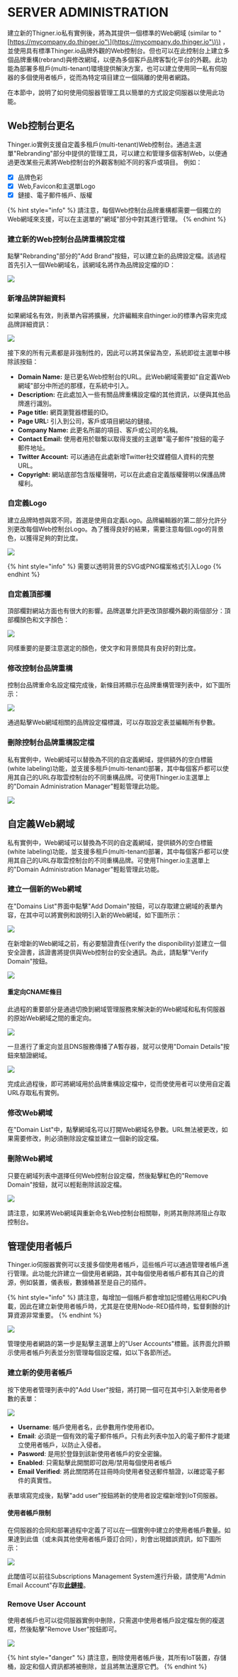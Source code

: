 # SERVER ADMINISTRATION

建立新的Thigner.io私有實例後，將為其提供一個標準的Web網域 \(similar to "[https://mycompany.do.thinger.io"\](https://mycompany.do.thinger.io"\)\) ，並使用具有標準Thinger.io品牌外觀的Web控制台。但也可以在此控制台上建立多個品牌重構\(rebrand\)與修改網域，以便為多個客戶品牌客製化平台的外觀。此功能為部署多租戶\(multi-tenant\)環境提供解決方案，也可以建立使用同一私有伺服器的多個使用者帳戶，從而為特定項目建立一個隔離的使用者網路。

在本節中，說明了如何使用伺服器管理工具以簡單的方式設定伺服器以使用此功能。

## Web控制台更名

Thinger.io實例支援自定義多租戶\(multi-tenant\)Web控制台。通過主選單"Rebranding"部分中提供的管理工具，可以建立和管理多個客制Web，以便通過更改某些元素將Web控制台的外觀客制給不同的客戶或項目。 例如：

* [x] 品牌色彩
* [x] Web,Favicon和主選單Logo
* [x] 鏈接、電子郵件帳戶、版權

{% hint style="info" %}
請注意，每個Web控制台品牌重構都需要一個獨立的Web網域來支援，可以在主選單的"網域"部分中對其進行管理。
{% endhint %}

### 建立新的Web控制台品牌重構設定檔

點擊"Rebranding"部分的"Add Brand"按鈕，可以建立新的品牌設定檔。該過程首先引入一個Web網域名，該網域名將作為品牌設定檔的ID：

![](.gitbook/assets/image-134.png)

### 新增品牌詳細資料

如果網域名有效，則表單內容將擴展，允許編輯來自thinger.io的標準內容來完成品牌詳細資訊：

![](.gitbook/assets/image-16.png)

接下來的所有元素都是非強制性的，因此可以將其保留為空，系統即從主選單中移除該按鈕：

* **Domain Name:** 是已更名Web控制台的URL。此Web網域需要如"自定義Web網域"部分中所述的那樣，在系統中引入。
* **Description:** 在此處加入一些有關品牌重構設定檔的其他資訊，以便與其他品牌進行識別。
* **Page title:** 網頁瀏覽器標籤的ID。
* **Page URL:** 引入到公司，客戶或項目網站的鏈接。
* **Company Name:** 此更名所屬的項目、客戶或公司的名稱。 
* **Contact Email:** 使用者用於聯繫以取得支援的主選單"電子郵件"按鈕的電子郵件地址。
* **Twitter Account:** 可以通過在此處新增Twitter社交媒體個人資料的完整URL。
* **Copyright:** 網站底部包含版權聲明，可以在此處自定義版權聲明以保護品牌權利。 

### 自定義Logo

建立品牌時想與眾不同，首選是使用自定義Logo。品牌編輯器的第二部分允許分別更改每個Web控制台Logo。為了獲得良好的結果，需要注意每個Logo的背景色，以獲得足夠的對比度。

![](.gitbook/assets/image-78.png)

{% hint style="info" %}
需要以透明背景的SVG或PNG檔案格式引入Logo
{% endhint %}

### **自定義頂部欄**

頂部欄對網站方面也有很大的影響。品牌選單允許更改頂部欄外觀的兩個部分：頂部欄顏色和文字顏色：

![](.gitbook/assets/image-59.png)

同樣重要的是要注意選定的顏色，使文字和背景間具有良好的對比度。

### **修改控制台品牌重構**

控制台品牌重命名設定檔完成後，新條目將顯示在品牌重構管理列表中，如下圖所示：

![](.gitbook/assets/image.png)

通過點擊Web網域相關的品牌設定檔標識，可以存取設定表並編輯所有參數。

### 刪除控制台品牌重構設定檔

私有實例中，Web網域可以替換為不同的自定義網域，提供額外的空白標籤\(white labeling\)功能，並支援多租戶\(multi-tenant\)部署，其中每個客戶都可以使用其自己的URL存取雲控制台的不同重構品牌。可使用Thinger.io主選單上的"Domain Administration Manager"輕鬆管理此功能。

![](.gitbook/assets/image-76.png)

## 自定義Web網域

私有實例中，Web網域可以替換為不同的自定義網域，提供額外的空白標籤\(white labeling\)功能，並支援多租戶\(multi-tenant\)部署，其中每個客戶都可以使用其自己的URL存取雲控制台的不同重構品牌。可使用Thinger.io主選單上的"Domain Administration Manager"輕鬆管理此功能。

### 建立一個新的Web網域

在"Domains List"界面中點擊"Add Domain"按鈕，可以存取建立網域的表單內容，在其中可以將實例和說明引入新的Web網域，如下圖所示：

![](.gitbook/assets/image-155.png)

在新增新的Web網域之前，有必要驗證責任\(verify the disponibility\)並建立一個安全證書，該證書將提供與Web控制台的安全通訊。為此，請點擊"Verify Domain"按鈕。

![](.gitbook/assets/image-170.png)

#### 重定向CNAME條目

此過程的重要部分是通過切換到網域管理服務來解決新的Web網域和私有伺服器的原始Web網域之間的重定向。

![](.gitbook/assets/image-157.png)

一旦進行了重定向並且DNS服務傳播了A暫存器，就可以使用"Domain Details"按鈕來驗證網域。

![](.gitbook/assets/image-36.png)

完成此過程後，即可將網域用於品牌重構設定檔中，從而使使用者可以使用自定義URL存取私有實例。

### 修改Web網域

在"Domain List"中，點擊網域名可以打開Web網域名參數。URL無法被更改，如果需要修改，則必須刪除設定檔並建立一個新的設定檔。

### 刪除Web網域

只要在網域列表中選擇任何Web控制台設定檔，然後點擊紅色的"Remove Domain"按鈕，就可以輕鬆刪除該設定檔。

![](.gitbook/assets/image-80.png)

請注意，如果將Web網域與重新命名Web控制台相關聯，則將其刪除將阻止存取控制台。

## 管理使用者帳戶

Thinger.io伺服器實例可以支援多個使用者帳戶，這些帳戶可以通過管理者帳戶進行管理。此功能允許建立一個使用者網路，其中每個使用者帳戶都有其自己的資源，例如裝置，儀表板，數據桶甚至是自己的插件。

{% hint style="info" %}
請注意，每增加一個帳戶都會增加記憶體佔用和CPU負載，因此在建立新使用者帳戶時，尤其是在使用Node-RED插件時，監督剩餘的計算資源非常重要。
{% endhint %}

![](.gitbook/assets/image-126.png)

管理使用者網路的第一步是點擊主選單上的"User Accounts"標籤。該界面允許顯示使用者帳戶列表並分別管理每個設定檔，如以下各節所述。

### 建立新的使用者帳戶

按下使用者管理列表中的"Add User"按鈕，將打開一個可在其中引入新使用者參數的表單：

![](.gitbook/assets/image-154.png)

* **Username**: 帳戶使用者名，此參數用作使用者ID。
* **Email**: 必須是一個有效的電子郵件帳戶。只有此列表中加入的電子郵件才能建立使用者帳戶，以防止入侵者。
* **Pasword**: 是用於登錄到該新使用者帳戶的安全密鑰。
* **Enabled**: 只需點擊此開關即可啟用/禁用每個使用者帳戶
* **Email Verified**: 將此關閉將在註冊時向使用者發送郵件驗證，以確認電子郵件的真實性。

表單填寫完成後，點擊"add user"按鈕將新的使用者設定檔新增到IoT伺服器。

#### 使用者帳戶限制

在伺服器的合同和部署過程中定義了可以在一個實例中建立的使用者帳戶數量。如果達到此值（或未與其他使用者帳戶簽訂合同），則會出現錯誤資訊，如下圖所示：

![](.gitbook/assets/image-39.png)

此閾值可以前往Subscriptions Management System進行升級，請使用"Admin Email Account"存取[**此鏈接**](https://thinger.chargebeeportal.com)。

### Remove User Account

使用者帳戶也可以從伺服器實例中刪除，只需選中使用者帳戶設定檔左側的複選框，然後點擊"Remove User"按鈕即可。

![](.gitbook/assets/image-86.png)

{% hint style="danger" %}
請注意，刪除使用者帳戶後，其所有IoT裝置，存儲桶，設定和個人資訊都將被刪除，並且將無法還原它們。
{% endhint %}


